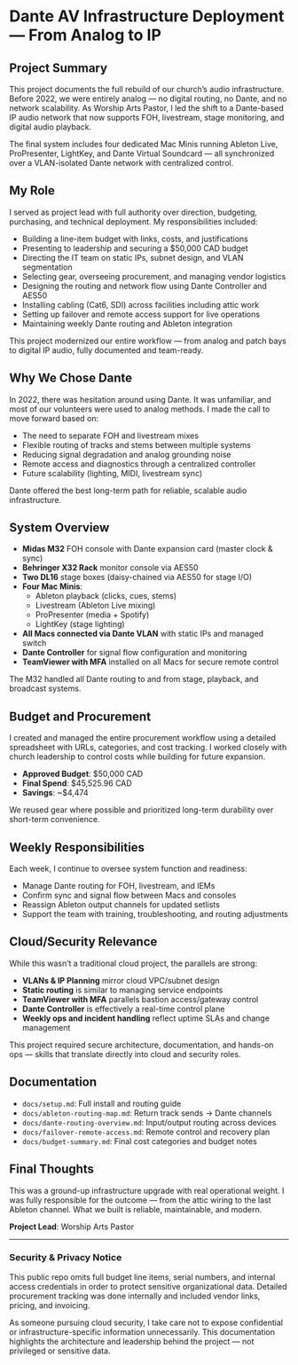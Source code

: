 # Dante AV Infrastructure Deployment — From Analog to IP

## Project Summary

This project documents the full rebuild of our church’s audio infrastructure. Before 2022, we were entirely analog — no digital routing, no Dante, and no network scalability. As Worship Arts Pastor, I led the shift to a Dante-based IP audio network that now supports FOH, livestream, stage monitoring, and digital audio playback.

The final system includes four dedicated Mac Minis running Ableton Live, ProPresenter, LightKey, and Dante Virtual Soundcard — all synchronized over a VLAN-isolated Dante network with centralized control.

## My Role

I served as project lead with full authority over direction, budgeting, purchasing, and technical deployment. My responsibilities included:

- Building a line-item budget with links, costs, and justifications
- Presenting to leadership and securing a $50,000 CAD budget
- Directing the IT team on static IPs, subnet design, and VLAN segmentation
- Selecting gear, overseeing procurement, and managing vendor logistics
- Designing the routing and network flow using Dante Controller and AES50
- Installing cabling (Cat6, SDI) across facilities including attic work
- Setting up failover and remote access support for live operations
- Maintaining weekly Dante routing and Ableton integration

This project modernized our entire workflow — from analog and patch bays to digital IP audio, fully documented and team-ready.

## Why We Chose Dante

In 2022, there was hesitation around using Dante. It was unfamiliar, and most of our volunteers were used to analog methods. I made the call to move forward based on:

- The need to separate FOH and livestream mixes
- Flexible routing of tracks and stems between multiple systems
- Reducing signal degradation and analog grounding noise
- Remote access and diagnostics through a centralized controller
- Future scalability (lighting, MIDI, livestream sync)

Dante offered the best long-term path for reliable, scalable audio infrastructure.

## System Overview

- **Midas M32** FOH console with Dante expansion card (master clock & sync)
- **Behringer X32 Rack** monitor console via AES50
- **Two DL16** stage boxes (daisy-chained via AES50 for stage I/O)
- **Four Mac Minis**:
  - Ableton playback (clicks, cues, stems)
  - Livestream (Ableton Live mixing)
  - ProPresenter (media + Spotify)
  - LightKey (stage lighting)
- **All Macs connected via Dante VLAN** with static IPs and managed switch
- **Dante Controller** for signal flow configuration and monitoring
- **TeamViewer with MFA** installed on all Macs for secure remote control

The M32 handled all Dante routing to and from stage, playback, and broadcast systems.

## Budget and Procurement

I created and managed the entire procurement workflow using a detailed spreadsheet with URLs, categories, and cost tracking. I worked closely with church leadership to control costs while building for future expansion.

- **Approved Budget**: $50,000 CAD  
- **Final Spend**: $45,525.96 CAD  
- **Savings**: ~$4,474

We reused gear where possible and prioritized long-term durability over short-term convenience.

## Weekly Responsibilities

Each week, I continue to oversee system function and readiness:

- Manage Dante routing for FOH, livestream, and IEMs
- Confirm sync and signal flow between Macs and consoles
- Reassign Ableton output channels for updated setlists
- Support the team with training, troubleshooting, and routing adjustments

## Cloud/Security Relevance

While this wasn’t a traditional cloud project, the parallels are strong:

- **VLANs & IP Planning** mirror cloud VPC/subnet design
- **Static routing** is similar to managing service endpoints
- **TeamViewer with MFA** parallels bastion access/gateway control
- **Dante Controller** is effectively a real-time control plane
- **Weekly ops and incident handling** reflect uptime SLAs and change management

This project required secure architecture, documentation, and hands-on ops — skills that translate directly into cloud and security roles.

## Documentation

- `docs/setup.md`: Full install and routing guide
- `docs/ableton-routing-map.md`: Return track sends → Dante channels
- `docs/dante-routing-overview.md`: Input/output routing across devices
- `docs/failover-remote-access.md`: Remote control and recovery plan
- `docs/budget-summary.md`: Final cost categories and budget notes

## Final Thoughts

This was a ground-up infrastructure upgrade with real operational weight. I was fully responsible for the outcome — from the attic wiring to the last Ableton channel. What we built is reliable, maintainable, and modern.

**Project Lead**: Worship Arts Pastor

---

### Security & Privacy Notice

This public repo omits full budget line items, serial numbers, and internal access credentials in order to protect sensitive organizational data. Detailed procurement tracking was done internally and included vendor links, pricing, and invoicing.

As someone pursuing cloud security, I take care not to expose confidential or infrastructure-specific information unnecessarily. This documentation highlights the architecture and leadership behind the project — not privileged or sensitive data.
